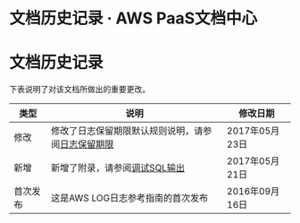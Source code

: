 # 文档历史记录 · AWS PaaS文档中心

# 文档历史记录

下表说明了对该文档所做出的重要更改。

类型 | 说明 | 修改日期  
---|---|---  
修改 | 修改了日志保留期限默认规则说明，请参阅[日志保留期限](<../appendix/record_cycle.html>) | 2017年05月23日  
新增 | 新增了附录，请参阅[调试SQL输出](<../appendix/debug-sql.html>) | 2017年05月21日  
首次发布 | 这是AWS LOG日志参考指南的首次发布 | 2016年09月16日